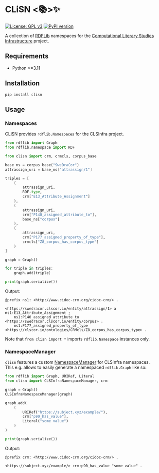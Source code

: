 # CLiSN <:books:>:sparkles:
[![License: GPL v3](https://img.shields.io/badge/License-GPLv3-blue.svg)](https://www.gnu.org/licenses/gpl-3.0)
[![PyPI version](https://badge.fury.io/py/clisn.svg)](https://badge.fury.io/py/clisn)

A collection of [RDFLib](https://rdflib.readthedocs.io/en/stable/) namespaces for the [Computational Literary Studies Infrastructure](https://clsinfra.io/) project.

## Requirements
* Python >=3.11

## Installation
```shell
pip install clisn
```

## Usage

### Namespaces
CLiSN provides `rdflib.Namespaces` for the CLSInfra project.

```python
from rdflib import Graph
from rdflib.namespace import RDF

from clisn import crm, crmcls, corpus_base

base_ns = corpus_base("SweDraCor")
attrassign_uri = base_ns["attrassign/1"]

triples = [
    (
        attrassign_uri,
        RDF.type,
        crm["E13_Attribute_Assignment"]
    ),
    (
        attrassign_uri,
        crm["P140_assigned_attribute_to"],
        base_ns["corpus"]
    ),
    (
        attrassign_uri,
        crm["P177_assigned_property_of_type"],
        crmcls["Z8_corpus_has_corpus_type"]
    )
]

graph = Graph()

for triple in triples:
    graph.add(triple)

print(graph.serialize())
```

Output:
```ttl
@prefix ns1: <http://www.cidoc-crm.org/cidoc-crm/> .

<https://swedracor.clscor.io/entity/attrassign/1> a ns1:E13_Attribute_Assignment ;
    ns1:P140_assigned_attribute_to <https://swedracor.clscor.io/entity/corpus> ;
    ns1:P177_assigned_property_of_type <https://clscor.io/ontologies/CRMcls/Z8_corpus_has_corpus_type> .
```

Note that `from clisn import *` imports `rdflib.Namespace` instances only.


### NamespaceManager

`clisn` features a custom [NamespaceManager](https://rdflib.readthedocs.io/en/stable/apidocs/rdflib.namespace.html#rdflib.namespace.NamespaceManager) for CLSInfra namespaces.
This e.g. allows to easily generate a namespaced `rdflib.Graph` like so:

```python
from rdflib import Graph, URIRef, Literal
from clisn import CLSInfraNamespaceManager, crm

graph = Graph()
CLSInfraNamespaceManager(graph)

graph.add(
    (
        URIRef("https://subject.xyz/example/"),
        crm["p90_has_value"],
        Literal("some value")
    )
)

print(graph.serialize())
```

Output: 
```ttl
@prefix crm: <http://www.cidoc-crm.org/cidoc-crm/> .

<https://subject.xyz/example/> crm:p90_has_value "some value" .
```
